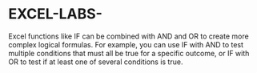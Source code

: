 # EXCEL-LABS-
Excel functions like IF can be combined with AND and OR to create more complex logical formulas. For example, you can use IF with AND to test multiple conditions that must all be true for a specific outcome, or IF with OR to test if at least one of several conditions is true.
